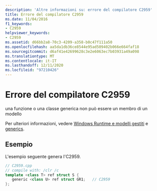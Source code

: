 ```yaml
---
description: 'Altre informazioni su: errore del compilatore C2959'
title: Errore del compilatore C2959
ms.date: 11/04/2016
f1_keywords:
- C2959
helpviewer_keywords:
- C2959
ms.assetid: d66bb2a8-70c3-4209-a358-b0c47f111a50
ms.openlocfilehash: aa5da1db36ce8544e95ad509402b066e664faf18
ms.sourcegitcommit: d6af41e42699628c3e2e6063ec7b03931a49a098
ms.translationtype: MT
ms.contentlocale: it-IT
ms.lasthandoff: 12/11/2020
ms.locfileid: "97210426"
---
```

# <a name="compiler-error-c2959"></a>Errore del compilatore C2959

una funzione o una classe generica non può essere un membro di un modello

Per ulteriori informazioni, vedere [Windows Runtime e modelli gestiti](../../extensions/windows-runtime-and-managed-templates-cpp-component-extensions.md) e [generics](../../extensions/generics-cpp-component-extensions.md).

## <a name="example"></a>Esempio

L'esempio seguente genera l'C2959.

```cpp
// C2959.cpp
// compile with: /clr /c
template <class T> ref struct S {
   generic <class U> ref struct GR1;   // C2959
};
```
